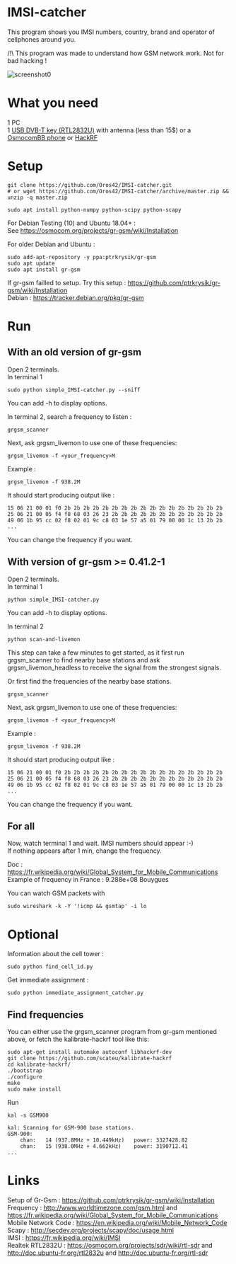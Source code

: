 # IMSI-catcher
This program shows you IMSI numbers, country, brand and operator of cellphones around you.  
  
/!\ This program was made to understand how GSM network work. Not for bad hacking !  
  

![screenshot0](capture_simple_IMSI-catcher.png)  
  

What you need
=============
1 PC  
1 [USB DVB-T key (RTL2832U)](https://osmocom.org/projects/sdr/wiki/rtl-sdr) with antenna (less than 15$) or a [OsmocomBB phone](https://osmocom.org/projects/baseband/wiki/Phones)   or [HackRF](https://greatscottgadgets.com/hackrf/)  
  
  
Setup
=====

```
git clone https://github.com/Oros42/IMSI-catcher.git
# or wget https://github.com/Oros42/IMSI-catcher/archive/master.zip && unzip -q master.zip

sudo apt install python-numpy python-scipy python-scapy
```

For Debian Testing (10) and Ubuntu 18.04+ :  
See https://osmocom.org/projects/gr-gsm/wiki/Installation  

For older Debian and Ubuntu :  
```
sudo add-apt-repository -y ppa:ptrkrysik/gr-gsm
sudo apt update
sudo apt install gr-gsm
```
If gr-gsm failled to setup. Try this setup : https://github.com/ptrkrysik/gr-gsm/wiki/Installation  
Debian : https://tracker.debian.org/pkg/gr-gsm  

Run
===
  
With an old version of gr-gsm
-----------------------------
  
Open 2 terminals.  
In terminal 1
```
sudo python simple_IMSI-catcher.py --sniff
```  
You can add -h to display options.  
  
In terminal 2, search a frequency to listen :
```
grgsm_scanner
```

Next, ask grgsm_livemon to use one of these frequencies:
```
grgsm_livemon -f <your_frequency>M
```
Example :  
```
grgsm_livemon -f 938.2M
```

It should start producing output like :
```
15 06 21 00 01 f0 2b 2b 2b 2b 2b 2b 2b 2b 2b 2b 2b 2b 2b 2b 2b 2b 2b
25 06 21 00 05 f4 f8 68 03 26 23 2b 2b 2b 2b 2b 2b 2b 2b 2b 2b 2b 2b
49 06 1b 95 cc 02 f8 02 01 9c c8 03 1e 57 a5 01 79 00 00 1c 13 2b 2b
...
```
You can change the frequency if you want.



With version of gr-gsm >= 0.41.2-1
----------------------------------

Open 2 terminals.  
In terminal 1
```
python simple_IMSI-catcher.py
```  
You can add -h to display options.  


In terminal 2

```
python scan-and-livemon
```

This step can take a few minutes to get started, as it first run
grgsm_scanner to find nearby base stations and ask
grgsm_livemon_headless to receive the signal from the strongest
signals.

Or first find the frequencies of the nearby base stations.

```
grgsm_scanner
```

Next, ask grgsm_livemon to use one of these frequencies:

```
grgsm_livemon -f <your_frequency>M
```
Example :  
```
grgsm_livemon -f 938.2M
```

It should start producing output like :
```
15 06 21 00 01 f0 2b 2b 2b 2b 2b 2b 2b 2b 2b 2b 2b 2b 2b 2b 2b 2b 2b
25 06 21 00 05 f4 f8 68 03 26 23 2b 2b 2b 2b 2b 2b 2b 2b 2b 2b 2b 2b
49 06 1b 95 cc 02 f8 02 01 9c c8 03 1e 57 a5 01 79 00 00 1c 13 2b 2b
...
```

You can change the frequency if you want.

For all
-------

Now, watch terminal 1 and wait. IMSI numbers should appear :-)  
If nothing appears after 1 min, change the frequency.  
  
Doc : https://fr.wikipedia.org/wiki/Global_System_for_Mobile_Communications  
Example of frequency in France : 9.288e+08 Bouygues  
  
You can watch GSM packets with  
```
sudo wireshark -k -Y '!icmp && gsmtap' -i lo
```
  
Optional
========
  
Information about the cell tower :  
```
sudo python find_cell_id.py
```
  
Get immediate assignment :  
```
sudo python immediate_assignment_catcher.py
```

Find frequencies
----------------

You can either use the grgsm_scanner program from gr-gsm mentioned
above, or fetch the kalibrate-hackrf tool like this:

```
sudo apt-get install automake autoconf libhackrf-dev
git clone https://github.com/scateu/kalibrate-hackrf
cd kalibrate-hackrf/
./bootstrap
./configure
make
sudo make install
```
Run  
```
kal -s GSM900
```
```
kal: Scanning for GSM-900 base stations.
GSM-900:
	chan:   14 (937.8MHz + 10.449kHz)	power: 3327428.82
	chan:   15 (938.0MHz + 4.662kHz)	power: 3190712.41
...
```
  
Links
=====

Setup of Gr-Gsm : https://github.com/ptrkrysik/gr-gsm/wiki/Installation  
Frequency : http://www.worldtimezone.com/gsm.html and https://fr.wikipedia.org/wiki/Global_System_for_Mobile_Communications  
Mobile Network Code : https://en.wikipedia.org/wiki/Mobile_Network_Code  
Scapy : http://secdev.org/projects/scapy/doc/usage.html  
IMSI : https://fr.wikipedia.org/wiki/IMSI  
Realtek RTL2832U : https://osmocom.org/projects/sdr/wiki/rtl-sdr and http://doc.ubuntu-fr.org/rtl2832u and http://doc.ubuntu-fr.org/rtl-sdr  

